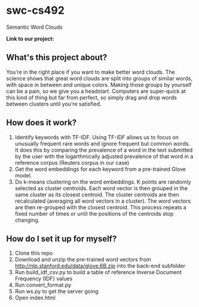 # swc-cs492
Semantic Word Clouds

**Link to our project:**

## What's this project about?
You’re in the right place if you want to make better word clouds. The science shows that great word clouds are split into groups of similar words, with space in between and unique colors. Making those groups by yourself can be a pain, so we give you a headstart. Computers are super-quick at this kind of thing but far from perfect, so simply drag and drop words between clusters until you’re satisfied. 

## How does it work?
1) Identify keywords with TF-IDF. Using TF-IDF allows us to focus on unusually frequent rare words and ignore frequent but common words. It does this by comparing the prevalence of a word in the text submitted by the user with the logarthmically adjusted prevalence of that word in a reference corpus (Reuters corpus in our case) 
2) Get the word embeddings for each keyword from a pre-trained Glove model. 
3) Do k-means clustering on the word embeddings. K points are randomly selected as cluster centroids. Each word vector is then grouped in the same cluster as its closest centroid. The cluster centroids are then recalculated (averaging all word vectors in a cluster). The word vectors are then re-grouped with the closest centroid. This process repeats a fixed number of times or until the positions of the centroids stop changing.

## How do I set it up for myself?
1) Clone this repo 
2) Download  and unzip the pre-trained word vectors from http://nlp.stanford.edu/data/glove.6B.zip into the back-end subfolder 
4) Run build_idf_csv.py to build a table of reference Inverse Document Frequency (IDF) values
5) Run convert_format.py
6) Run ws.py to get the server going
7) Open index.html

